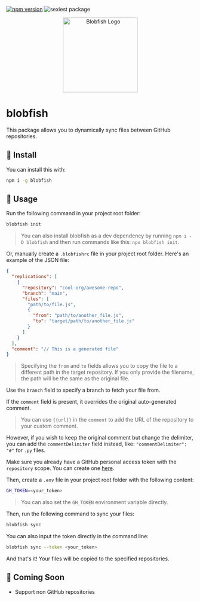 [![npm version](https://img.shields.io/npm/v/blobfish)](https://www.npmjs.com/package/blobfish)
![sexiest package](https://img.shields.io/badge/rated-%231_sexiest_package-pink
)

<p align="center">
    <img width="200" src="https://github.com/capythulhu/blobfish/assets/20731019/0cd8710d-139e-4cc9-a448-bfaffc98233e" alt="Blobfish Logo">
</p>

# blobfish

This package allows you to dynamically sync files between GitHub repositories.

## 🐡 Install

You can install this with:
```bash
npm i -g blobfish
```

## 🐡 Usage
Run the following command in your project root folder:
```bash
blobfish init
```
> You can also install blobfish as a dev dependency by running `npm i -D blobfish` and then run commands like this: `npx blobfish init`.

Or, manually create a `.blobfishrc` file in your project root folder. Here's an example of the JSON file:
```json
{
  "replications": [
    {
      "repository": "cool-org/awesome-repo",
      "branch": "main",
      "files": [
        "path/to/file.js",
        {
          "from": "path/to/another_file.js",
          "to": "target/path/to/another_file.js"
        }
      ]
    }
  ],
  "comment": "// This is a generated file"
}
```
> Specifying the `from` and `to` fields allows you to copy the file to a different path in the target repository. If you only provide the filename, the path will be the same as the original file.

Use the `branch` field to specify a branch to fetch your file from.

If the `comment` field is present, it overrides the original auto-generated comment.

> You can use `{{url}}` in the `comment` to add the URL of the repository to your custom comment.

However, if you wish to keep the original comment but change the delimiter, you can add the `commentDelimiter` field instead, like: ```"commentDelimiter": "#"``` for `.py` files.

Make sure you already have a GitHub personal access token with the `repository` scope. You can create one [here](https://docs.github.com/en/authentication/keeping-your-account-and-data-secure/managing-your-personal-access-tokens).

Then, create a `.env` file in your project root folder with the following content:
```bash
GH_TOKEN=<your_token>
```
> You can also set the `GH_TOKEN` environment variable directly.

Then, run the following command to sync your files:
```bash
blobfish sync
```

You can also input the token directly in the command line:
```bash
blobfish sync --token <your_token>
```

And that's it! Your files will be copied to the specified repositories.

## 🐡 Coming Soon
- Support non GitHub repositories
